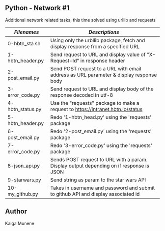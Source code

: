 ## Python - Network #1

Additional network related tasks, this time solved using urllib and requests

|           *Filenames*           |                    *Descriptions*                                                       |
|---------------------------------|-----------------------------------------------------------------------------------------|
| 0-hbtn_sta.sh                   | Using only the urbllib package, fetch and display response from a specified URL         |
| 1-hbtn_header.py                | Send request to URL and display value of "X-Request-Id" in response header              |
| 2-post_email.py                 | Send POST request to a URL with email address as URL parameter & display response body  |
| 3-error_code.py                 | Send request to URL and display body of the response decoded in utf-8                   |
| 4-hbtn_status.py                | Use the "requests" package to make a request to https://intranet.hbtn.io/status         |
| 5-hbtn_header.py                | Redo '1-hbtn_head.py' using the 'requests' package                                      |
| 6-post_email.py                 | Redo '2-post_email.py' using the 'requests' package                                     |
| 7-error_code.py                 | Redo '3-error_code.py' using the 'requests' package                                     |
| 8-json_api.py                   | Sends POST request to URL with a param. Display output depending on if response is JSON |
| 9-starwars.py                   | Send string as param to the star wars API                                               |
| 10-my_github.py                 | Takes in username and password and submit to github API and display associated id       |


## Author
Kaiga Munene
